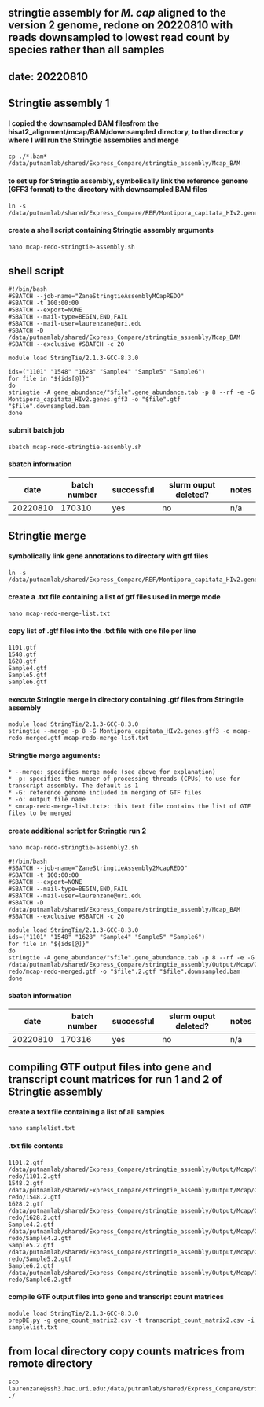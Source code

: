 ## stringtie assembly for *M. cap* aligned to the version 2 genome, redone on 20220810 with reads downsampled to lowest read count by species rather than all samples

## date: 20220810

## Stringtie assembly 1

#### I copied the downsampled BAM filesfrom the hisat2_alignment/mcap/BAM/downsampled directory, to the directory where I will run the Stringtie assemblies and merge

```
cp ./*.bam* /data/putnamlab/shared/Express_Compare/stringtie_assembly/Mcap_BAM

```

#### to set up for Stringtie assembly, symbolically link the reference genome (GFF3 format) to the directory with downsampled BAM files 

```
ln -s /data/putnamlab/shared/Express_Compare/REF/Montipora_capitata_HIv2.genes.gff3

```

#### create a shell script containing Stringtie assembly arguments

```
nano mcap-redo-stringtie-assembly.sh

``` 
## shell script 
```
#!/bin/bash
#SBATCH --job-name="ZaneStringtieAssemblyMCapREDO"
#SBATCH -t 100:00:00
#SBATCH --export=NONE
#SBATCH --mail-type=BEGIN,END,FAIL
#SBATCH --mail-user=laurenzane@uri.edu
#SBATCH -D /data/putnamlab/shared/Express_Compare/stringtie_assembly/Mcap_BAM
#SBATCH --exclusive #SBATCH -c 20

module load StringTie/2.1.3-GCC-8.3.0

ids=("1101" "1548" "1628" "Sample4" "Sample5" "Sample6")
for file in "${ids[@]}"
do
stringtie -A gene_abundance/"$file".gene_abundance.tab -p 8 --rf -e -G Montipora_capitata_HIv2.genes.gff3 -o "$file".gtf "$file".downsampled.bam
done
```
#### submit batch job 
```
sbatch mcap-redo-stringtie-assembly.sh
```

#### sbatch information 
date | batch number | successful | slurm ouput deleted? | notes
---- | ------------ | ---------- | ----- | --------
20220810 | 170310 | yes | no | n/a 

## Stringtie merge 

#### symbolically link gene annotations to directory with gtf files 
```
ln -s /data/putnamlab/shared/Express_Compare/REF/Montipora_capitata_HIv2.genes.gff3
```

#### create a .txt file containing a list of gtf files used in merge mode 
```
nano mcap-redo-merge-list.txt
```

#### copy list of .gtf files into the .txt file with one file per line 
```
1101.gtf
1548.gtf
1628.gtf
Sample4.gtf
Sample5.gtf
Sample6.gtf
```

#### execute Stringtie merge in directory containing .gtf files from Stringtie assembly
```
module load StringTie/2.1.3-GCC-8.3.0
stringtie --merge -p 8 -G Montipora_capitata_HIv2.genes.gff3 -o mcap-redo-merged.gtf mcap-redo-merge-list.txt
```

#### Stringtie merge arguments:
    * --merge: specifies merge mode (see above for explanation)
    * -p: specifies the number of processing threads (CPUs) to use for transcript assembly. The default is 1 
    * -G: reference genome included in merging of GTF files
    * -o: output file name
    * <mcap-redo-merge-list.txt>: this text file contains the list of GTF files to be merged 

#### create additional script for Stringtie run 2 

```
nano mcap-redo-stringtie-assembly2.sh
```
```
#!/bin/bash
#SBATCH --job-name="ZaneStringtieAssembly2McapREDO"
#SBATCH -t 100:00:00
#SBATCH --export=NONE
#SBATCH --mail-type=BEGIN,END,FAIL
#SBATCH --mail-user=laurenzane@uri.edu
#SBATCH -D /data/putnamlab/shared/Express_Compare/stringtie_assembly/Mcap_BAM
#SBATCH --exclusive #SBATCH -c 20

module load StringTie/2.1.3-GCC-8.3.0
ids=("1101" "1548" "1628" "Sample4" "Sample5" "Sample6")
for file in "${ids[@]}"
do
stringtie -A gene_abundance/"$file".gene_abundance.tab -p 8 --rf -e -G /data/putnamlab/shared/Express_Compare/stringtie_assembly/Output/Mcap/GTF1-redo/mcap-redo-merged.gtf -o "$file".2.gtf "$file".downsampled.bam
done
```

#### sbatch information 

date | batch number | successful | slurm ouput deleted? | notes
---- | ------------ | ---------- | ----- | --------
20220810 | 170316 | yes | no | n/a

## compiling GTF output files into gene and transcript count matrices for run 1 and 2 of Stringtie assembly

#### create a text file containing a list of all samples 
```
nano samplelist.txt
```

#### .txt file contents
```
1101.2.gtf /data/putnamlab/shared/Express_Compare/stringtie_assembly/Output/Mcap/GTF2-redo/1101.2.gtf
1548.2.gtf /data/putnamlab/shared/Express_Compare/stringtie_assembly/Output/Mcap/GTF2-redo/1548.2.gtf
1628.2.gtf /data/putnamlab/shared/Express_Compare/stringtie_assembly/Output/Mcap/GTF2-redo/1628.2.gtf
Sample4.2.gtf /data/putnamlab/shared/Express_Compare/stringtie_assembly/Output/Mcap/GTF2-redo/Sample4.2.gtf
Sample5.2.gtf /data/putnamlab/shared/Express_Compare/stringtie_assembly/Output/Mcap/GTF2-redo/Sample5.2.gtf
Sample6.2.gtf /data/putnamlab/shared/Express_Compare/stringtie_assembly/Output/Mcap/GTF2-redo/Sample6.2.gtf
```
#### compile GTF output files into gene and transcript count matrices

```
module load StringTie/2.1.3-GCC-8.3.0
prepDE.py -g gene_count_matrix2.csv -t transcript_count_matrix2.csv -i samplelist.txt
```
## from local directory copy counts matrices from remote directory 
```
scp laurenzane@ssh3.hac.uri.edu:/data/putnamlab/shared/Express_Compare/stringtie_assembly/stringtie_counts_matrices/Mcap/redo*.csv* ./
```

